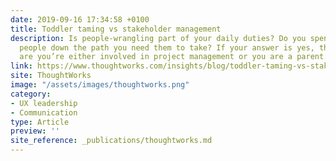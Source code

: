 ```yaml
---
date: 2019-09-16 17:34:58 +0100
title: Toddler taming vs stakeholder management
description: Is people-wrangling part of your daily duties? Do you spend your life herding
  people down the path you need them to take? If your answer is yes, then chances
  are you’re either involved in project management or you are a parent.
link: https://www.thoughtworks.com/insights/blog/toddler-taming-vs-stakeholder-management
site: ThoughtWorks
image: "/assets/images/thoughtworks.png"
category:
- UX leadership
- Communication
type: Article
preview: ''
site_reference: _publications/thoughtworks.md
---
```

